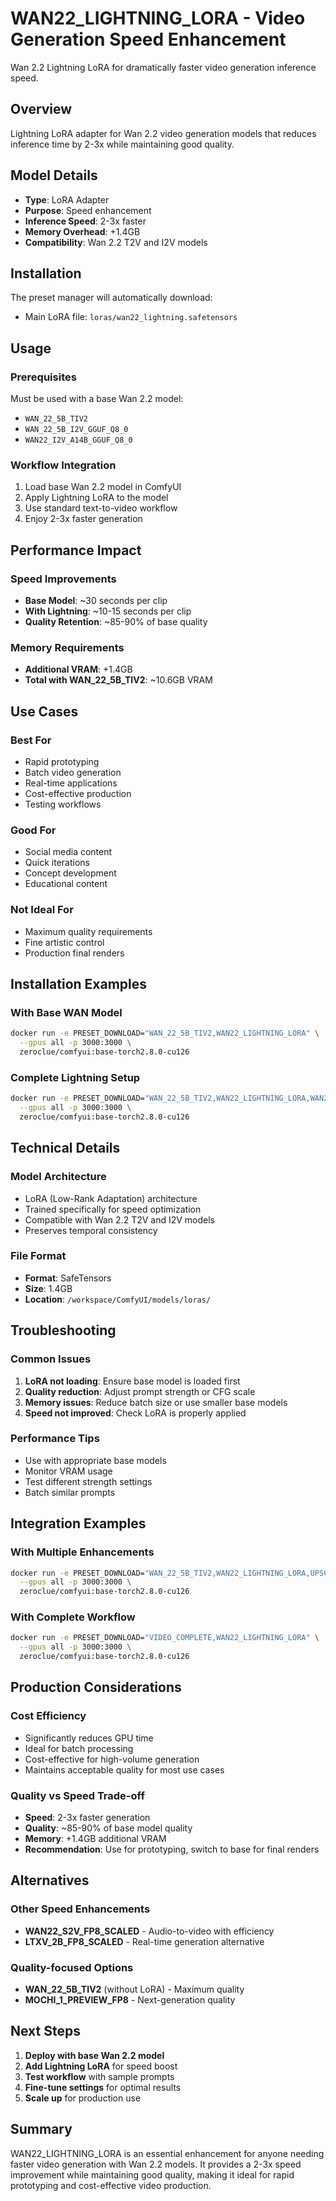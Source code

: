 # WAN22_LIGHTNING_LORA - Video Generation Speed Enhancement

Wan 2.2 Lightning LoRA for dramatically faster video generation inference speed.

## Overview

Lightning LoRA adapter for Wan 2.2 video generation models that reduces inference time by 2-3x while maintaining good quality.

## Model Details

- **Type**: LoRA Adapter
- **Purpose**: Speed enhancement
- **Inference Speed**: 2-3x faster
- **Memory Overhead**: +1.4GB
- **Compatibility**: Wan 2.2 T2V and I2V models

## Installation

The preset manager will automatically download:
- Main LoRA file: `loras/wan22_lightning.safetensors`

## Usage

### Prerequisites
Must be used with a base Wan 2.2 model:
- `WAN_22_5B_TIV2`
- `WAN_22_5B_I2V_GGUF_Q8_0`
- `WAN22_I2V_A14B_GGUF_Q8_0`

### Workflow Integration
1. Load base Wan 2.2 model in ComfyUI
2. Apply Lightning LoRA to the model
3. Use standard text-to-video workflow
4. Enjoy 2-3x faster generation

## Performance Impact

### Speed Improvements
- **Base Model**: ~30 seconds per clip
- **With Lightning**: ~10-15 seconds per clip
- **Quality Retention**: ~85-90% of base quality

### Memory Requirements
- **Additional VRAM**: +1.4GB
- **Total with WAN_22_5B_TIV2**: ~10.6GB VRAM

## Use Cases

### Best For
- Rapid prototyping
- Batch video generation
- Real-time applications
- Cost-effective production
- Testing workflows

### Good For
- Social media content
- Quick iterations
- Concept development
- Educational content

### Not Ideal For
- Maximum quality requirements
- Fine artistic control
- Production final renders

## Installation Examples

### With Base WAN Model
```bash
docker run -e PRESET_DOWNLOAD="WAN_22_5B_TIV2,WAN22_LIGHTNING_LORA" \
  --gpus all -p 3000:3000 \
  zeroclue/comfyui:base-torch2.8.0-cu126
```

### Complete Lightning Setup
```bash
docker run -e PRESET_DOWNLOAD="WAN_22_5B_TIV2,WAN22_LIGHTNING_LORA,WAN22_NSFW_LORA" \
  --gpus all -p 3000:3000 \
  zeroclue/comfyui:base-torch2.8.0-cu126
```

## Technical Details

### Model Architecture
- LoRA (Low-Rank Adaptation) architecture
- Trained specifically for speed optimization
- Compatible with Wan 2.2 T2V and I2V models
- Preserves temporal consistency

### File Format
- **Format**: SafeTensors
- **Size**: 1.4GB
- **Location**: `/workspace/ComfyUI/models/loras/`

## Troubleshooting

### Common Issues
1. **LoRA not loading**: Ensure base model is loaded first
2. **Quality reduction**: Adjust prompt strength or CFG scale
3. **Memory issues**: Reduce batch size or use smaller base models
4. **Speed not improved**: Check LoRA is properly applied

### Performance Tips
- Use with appropriate base models
- Monitor VRAM usage
- Test different strength settings
- Batch similar prompts

## Integration Examples

### With Multiple Enhancements
```bash
docker run -e PRESET_DOWNLOAD="WAN_22_5B_TIV2,WAN22_LIGHTNING_LORA,UPSCALE_MODELS" \
  --gpus all -p 3000:3000 \
  zeroclue/comfyui:base-torch2.8.0-cu126
```

### With Complete Workflow
```bash
docker run -e PRESET_DOWNLOAD="VIDEO_COMPLETE,WAN22_LIGHTNING_LORA" \
  --gpus all -p 3000:3000 \
  zeroclue/comfyui:base-torch2.8.0-cu126
```

## Production Considerations

### Cost Efficiency
- Significantly reduces GPU time
- Ideal for batch processing
- Cost-effective for high-volume generation
- Maintains acceptable quality for most use cases

### Quality vs Speed Trade-off
- **Speed**: 2-3x faster generation
- **Quality**: ~85-90% of base model quality
- **Memory**: +1.4GB additional VRAM
- **Recommendation**: Use for prototyping, switch to base for final renders

## Alternatives

### Other Speed Enhancements
- **WAN22_S2V_FP8_SCALED** - Audio-to-video with efficiency
- **LTXV_2B_FP8_SCALED** - Real-time generation alternative

### Quality-focused Options
- **WAN_22_5B_TIV2** (without LoRA) - Maximum quality
- **MOCHI_1_PREVIEW_FP8** - Next-generation quality

## Next Steps

1. **Deploy with base Wan 2.2 model**
2. **Add Lightning LoRA** for speed boost
3. **Test workflow** with sample prompts
4. **Fine-tune settings** for optimal results
5. **Scale up** for production use

## Summary

WAN22_LIGHTNING_LORA is an essential enhancement for anyone needing faster video generation with Wan 2.2 models. It provides a 2-3x speed improvement while maintaining good quality, making it ideal for rapid prototyping and cost-effective video production.